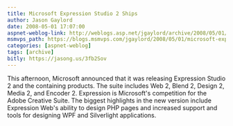 ```yaml
---
title: Microsoft Expression Studio 2 Ships
author: Jason Gaylord
date: 2008-05-01 17:07:00
aspnet-weblog-link: http://weblogs.asp.net/jgaylord/archive/2008/05/01/microsoft-expression-studio-2-ships.aspx
msmvps_path: https://blogs.msmvps.com/jgaylord/2008/05/01/microsoft-expression-studio-2-ships/
categories: [aspnet-weblog]
tags: [archive]
bitly: https://jasong.us/3fb2Sov
---
```


This afternoon, Microsoft announced that it was releasing Expression Studio 2 and the containing products. The suite includes Web 2, Blend 2, Design 2, Media 2, and Encoder 2. Expression is Microsoft's competition for the Adobe Creative Suite. The biggest highlights in the new version include Expression Web's ability to design PHP pages and increased support and tools for designing WPF and Silverlight applications.